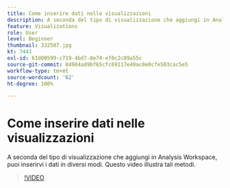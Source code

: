 ```yaml
---
title: Come inserire dati nelle visualizzazioni
description: A seconda del tipo di visualizzazione che aggiungi in Analysis Workspace, puoi inserirvi i dati in diversi modi. Questo video illustra tali metodi.
feature: Visualizations
role: User
level: Beginner
thumbnail: 332507.jpg
kt: 7441
exl-id: 61d00599-c719-4bd7-8e74-ef0c2c89a55c
source-git-commit: 84984ad9bf65cfc69117e40ac0e0cfe503cac5e5
workflow-type: tm+mt
source-wordcount: '62'
ht-degree: 100%

---
```


# Come inserire dati nelle visualizzazioni

A seconda del tipo di visualizzazione che aggiungi in Analysis Workspace, puoi inserirvi i dati in diversi modi. Questo video illustra tali metodi.

>[!VIDEO](https://video.tv.adobe.com/v/3411539/?quality=12&learn=on&captions=ita)
